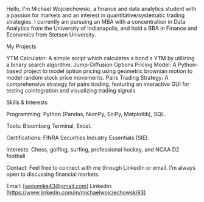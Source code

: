 Hello, I'm Michael Wojciechowski, a finance and data analytics student with a passion for markets and an interest in quantitative/systematic trading strategies. 
I currently am pursuing an MBA with a concentration in Data Analytics from the University of Indianapolis, and hold a BBA in Finance and Economics from Stetson University. 


My Projects

YTM Calculator: A simple script which calculates a bond's YTM by utilizing a binary search algorithm.
Jump-Diffusion Options Pricing Model: A Python-based project to model option pricing using geometric brownian motion to model random stock price movements. 
Pairs Trading Strategy: A comprehensive strategy for pairs trading, featuring an interactive GUI for testing cointegration and visualizing trading signals.


Skills & Interests

Programming: Python (Pandas, NumPy, SciPy, Matplotlib), SQL.

Tools: Bloomberg Terminal, Excel.

Certifications: FINRA Securities Industry Essentials (SIE).

Interests: Chess, golfing, surfing, professional hockey, and NCAA D2 football.

Contact:
Feel free to connect with me through LinkedIn or email. I’m always open to discussing financial markets.

Email: [wojomike43@gmail.com]
Linkedin: [https://www.linkedin.com/in/michaelwojciechowski93]

